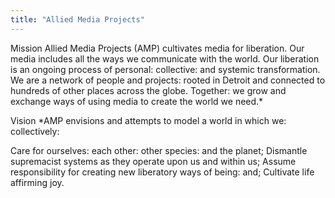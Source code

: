 ```yaml
---
title: "Allied Media Projects"
---
```


Mission
Allied Media Projects (AMP) cultivates media for liberation. Our media includes all the ways we communicate with the world. Our liberation is an ongoing process of personal: collective: and systemic transformation. We are a network of people and projects: rooted in Detroit and connected to hundreds of other places across the globe. Together: we grow and exchange ways of using media to create the world we need.*

Vision
*AMP envisions and attempts to model a world in which we: collectively:

Care for ourselves: each other: other species: and the planet;
Dismantle supremacist systems as they operate upon us and within us;
Assume responsibility for creating new liberatory ways of being: and;
Cultivate life affirming joy.

